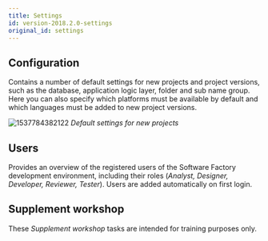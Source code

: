 ```yaml
---
title: Settings
id: version-2018.2.0-settings
original_id: settings
---
```


## Configuration

Contains a number of default settings for new projects and project versions, such as the database, application logic layer, folder and sub name group. Here you can also specify which platforms must be available by default and which languages must be added to new project versions. 

![1537784382122](assets/sf/1537784382122.png)
*Default settings for new projects*

## Users

Provides an overview of the registered users of the Software Factory development environment, including their roles (*Analyst, Designer, Developer, Reviewer, Tester*). Users are added automatically on first login. 

## Supplement workshop

These *Supplement workshop* tasks are intended for training purposes only.
